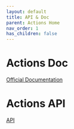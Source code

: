 ```yaml
---
layout: default
title: API & Doc
parent: Actions Home
nav_order: 1
has_children: false
---
```


# Actions Doc

[Official Documentation](https://help.github.com/en/actions/automating-your-workflow-with-github-actions)


# Actions API

[API](https://developer.github.com/v3/actions/)
